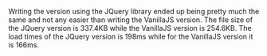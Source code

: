 Writing the version using the JQuery library ended up being pretty much
the same and not any easier than writing the VanillaJS version. 
The file size of the JQuery version is 337.4KB while the VanillaJS version
is 254.6KB. 
The load times of the JQuery version is 198ms while for the VanillaJS
version it is 166ms. 





